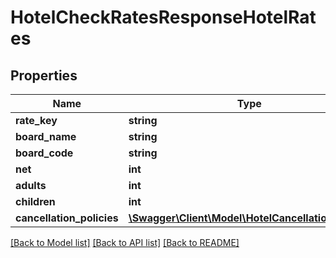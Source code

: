 # HotelCheckRatesResponseHotelRates

## Properties
Name | Type | Description | Notes
------------ | ------------- | ------------- | -------------
**rate_key** | **string** |  | [optional] 
**board_name** | **string** |  | [optional] 
**board_code** | **string** |  | [optional] 
**net** | **int** |  | [optional] 
**adults** | **int** |  | [optional] 
**children** | **int** |  | [optional] 
**cancellation_policies** | [**\Swagger\Client\Model\HotelCancellationPolicy[]**](HotelCancellationPolicy.md) |  | [optional] 

[[Back to Model list]](../../README.md#documentation-for-models) [[Back to API list]](../../README.md#documentation-for-api-endpoints) [[Back to README]](../../README.md)

